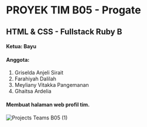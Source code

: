 # PROYEK TIM B05 - Progate
## HTML & CSS - Fullstack Ruby B


#### Ketua: Bayu
#### Anggota:
1. Griselda Anjeli Sirait
2. Farahiyah Dalilah
3. Meyliany Vitakka Pangemanan
4. Ghaitsa Ardelia

#### Membuat halaman web profil tim.
![Projects Teams B05 (1)](https://user-images.githubusercontent.com/49686424/158131007-63d2cb7d-0f35-4b0f-bdfc-0c5edaee4c26.png)
